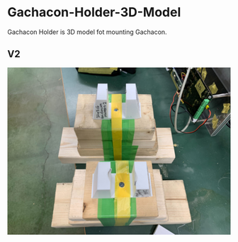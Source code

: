 # Gachacon-Holder-3D-Model
Gachacon Holder is 3D model fot mounting Gachacon.

## V2
![Gachacon Holder V2](/v2/CE3_gachacon_holder-v2-1_0.jpg)
